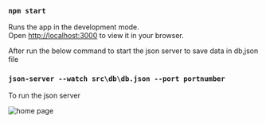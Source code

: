 
### `npm start`

Runs the app in the development mode.\
Open [http://localhost:3000](http://localhost:3000) to view it in your browser.

After run the below command to start the json server 
to save data in db,json file

### `json-server --watch src\db\db.json --port portnumber`
To run the json server 


![home page](https://github.com/user-attachments/assets/467d2eeb-b390-4430-97bd-f11d88c8fa7f)
